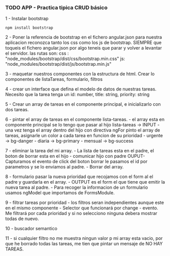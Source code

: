 ### TODO APP - Practica tipica CRUD básico

1 - Instalar bootstrap

``````
npm install bootstrap

``````

2 - Poner la referencia de bootstrap en el fichero angular.json para nuestra aplicacion reconozca tanto los css como los js de bootstrap. SIEMPRE que toqueis el fichero angular.json por algo teneis que parar y volver a levantar el servidor. las rutas son:
        css : "node_modules/bootstrap/dist/css/bootstrap.min.css"
        js: "node_modules/bootstrap/dist/js/bootstrap.min.js"


3 - maquetar nuestros componentes con la estructura de html. Crear lo componentes de listaTareas, formulario, filtros

4 - crear un interface que defina el modelo de datos de nuestras tareas. Necesito que la tarea tenga un id: number, title: string, priority: string

5 - Crear un array de tareas en el componente principal, e inicializarlo con dos tareas.

6 - pintar el array de tareas en el componente lista-tareas.
         - el array esta en componente principal se lo tengo que pasar al hijo lista-tareas -> INPUT
         - una vez tenga el array dentro del hijo con directiva ngFor pinto el array de tareas, asignarle un color a cada tarea en funcion de su prioridad 
              - urgente -> bg-danger
              - diaria -> bg-primary
              - mensual -> bg-success 

7 - eliminar la tarea del mi array. 
        - La lista de tareas esta en el padre, el boton de borrar esta en el hijo 
        - comunicar hijo con padre OUPUT- Capturamos el evento de click del boton borrar le pasamos el id por parametros y se lo enviamos al padre.
        - Borrar del array.

8 - formulario pasar la nueva prioridad que recojamos con el form al el padre y guardarla en el array.
      - OUTPUT es el form el que tiene que emitir la nueva tarea al padre.
      - Para recoger la informacion de un formulario usamos ngModel que importamos de FormsModule.


9 - filtrar tareas por prioridad
      - los filtros seran independientes aunque este en el mismo componente
      - Selector que funcionará por change - evento. Me filtrará por cada prioridad y si no selecciono ninguna debera mostrar todas de nuevo.

10 - buscador semantico

11 - si cualquier filtro no me muestra ningun valor p mi array esta vacio, por que he borrado todas las tareas, me tien que pintar un mensaje de NO HAY TAREAS.

